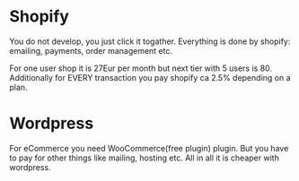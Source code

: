# Shopify
You do not develop, you just click it togather. Everything is done by shopify: emailing, payments, order management etc.

For one user shop it is 27Eur per month but next tier with 5 users is 80. Additionally for EVERY transaction you pay shopify ca 2.5% depending on a plan.

# Wordpress
For eCommerce you need WooCommerce(free plugin) plugin. But you have to pay for other things like mailing, hosting etc. 
All in all it is cheaper with wordpress. 
